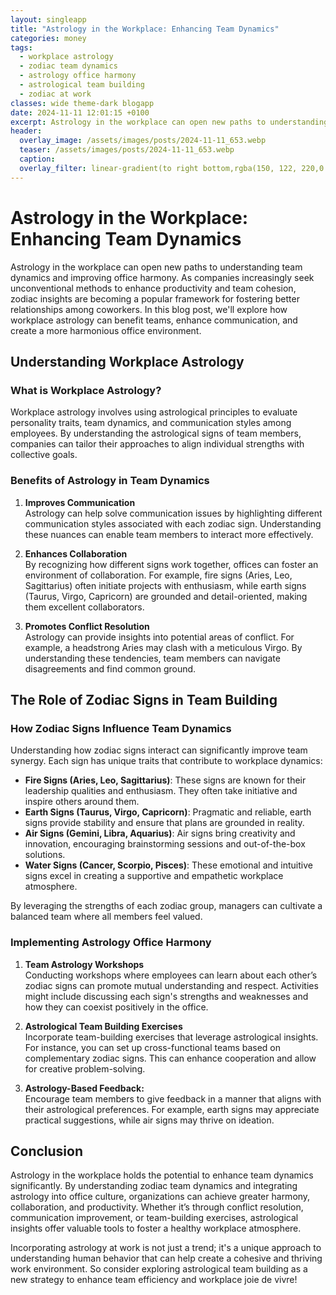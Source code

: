 ```yaml
---
layout: singleapp
title: "Astrology in the Workplace: Enhancing Team Dynamics"
categories: money
tags:
  - workplace astrology
  - zodiac team dynamics
  - astrology office harmony
  - astrological team building
  - zodiac at work
classes: wide theme-dark blogapp
date: 2024-11-11 12:01:15 +0100
excerpt: Astrology in the workplace can open new paths to understanding team dynamics and improving office harmony. As companies increasingly seek unconventional met...
header:
  overlay_image: /assets/images/posts/2024-11-11_653.webp
  teaser: /assets/images/posts/2024-11-11_653.webp
  caption: 
  overlay_filter: linear-gradient(to right bottom,rgba(150, 122, 220,0.8), rgba(255,245,208,0.5))
---
```


# Astrology in the Workplace: Enhancing Team Dynamics

Astrology in the workplace can open new paths to understanding team dynamics and improving office harmony. As companies increasingly seek unconventional methods to enhance productivity and team cohesion, zodiac insights are becoming a popular framework for fostering better relationships among coworkers. In this blog post, we'll explore how workplace astrology can benefit teams, enhance communication, and create a more harmonious office environment. 

## Understanding Workplace Astrology

### What is Workplace Astrology?

Workplace astrology involves using astrological principles to evaluate personality traits, team dynamics, and communication styles among employees. By understanding the astrological signs of team members, companies can tailor their approaches to align individual strengths with collective goals. 

### Benefits of Astrology in Team Dynamics

1. **Improves Communication**  
   Astrology can help solve communication issues by highlighting different communication styles associated with each zodiac sign. Understanding these nuances can enable team members to interact more effectively.

2. **Enhances Collaboration**  
   By recognizing how different signs work together, offices can foster an environment of collaboration. For example, fire signs (Aries, Leo, Sagittarius) often initiate projects with enthusiasm, while earth signs (Taurus, Virgo, Capricorn) are grounded and detail-oriented, making them excellent collaborators.

3. **Promotes Conflict Resolution**  
   Astrology can provide insights into potential areas of conflict. For example, a headstrong Aries may clash with a meticulous Virgo. By understanding these tendencies, team members can navigate disagreements and find common ground.

## The Role of Zodiac Signs in Team Building

### How Zodiac Signs Influence Team Dynamics

Understanding how zodiac signs interact can significantly improve team synergy. Each sign has unique traits that contribute to workplace dynamics:

- **Fire Signs (Aries, Leo, Sagittarius)**: These signs are known for their leadership qualities and enthusiasm. They often take initiative and inspire others around them.
- **Earth Signs (Taurus, Virgo, Capricorn)**: Pragmatic and reliable, earth signs provide stability and ensure that plans are grounded in reality.
- **Air Signs (Gemini, Libra, Aquarius)**: Air signs bring creativity and innovation, encouraging brainstorming sessions and out-of-the-box solutions.
- **Water Signs (Cancer, Scorpio, Pisces)**: These emotional and intuitive signs excel in creating a supportive and empathetic workplace atmosphere.

By leveraging the strengths of each zodiac group, managers can cultivate a balanced team where all members feel valued.

### Implementing Astrology Office Harmony

1. **Team Astrology Workshops**  
   Conducting workshops where employees can learn about each other’s zodiac signs can promote mutual understanding and respect. Activities might include discussing each sign's strengths and weaknesses and how they can coexist positively in the office.

2. **Astrological Team Building Exercises**  
   Incorporate team-building exercises that leverage astrological insights. For instance, you can set up cross-functional teams based on complementary zodiac signs. This can enhance cooperation and allow for creative problem-solving.

3. **Astrology-Based Feedback:**  
   Encourage team members to give feedback in a manner that aligns with their astrological preferences. For example, earth signs may appreciate practical suggestions, while air signs may thrive on ideation. 

## Conclusion

Astrology in the workplace holds the potential to enhance team dynamics significantly. By understanding zodiac team dynamics and integrating astrology into office culture, organizations can achieve greater harmony, collaboration, and productivity. Whether it’s through conflict resolution, communication improvement, or team-building exercises, astrological insights offer valuable tools to foster a healthy workplace atmosphere. 

Incorporating astrology at work is not just a trend; it's a unique approach to understanding human behavior that can help create a cohesive and thriving work environment. So consider exploring astrological team building as a new strategy to enhance team efficiency and workplace joie de vivre!